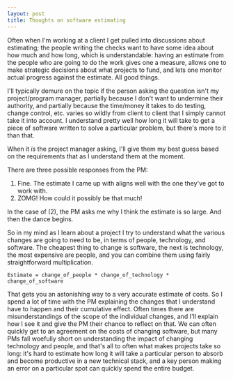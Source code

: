 ```yaml
---
layout: post
title: Thoughts on software estimating
---
```


Often when I'm working at a client I get pulled into discussions about estimating; the people writing the checks want to have some idea about how much and how long, which is understandable: having an estimate from the people who are going to do the work gives one a measure, allows one to make strategic decisions about what projects to fund, and lets one monitor actual progress against the estimate. All good things.

I'll typically demure on the topic if the person asking the question isn't my project/program manager, partially because I don't want to undermine their authority, and partially because the time/money it takes to do testing, change control, etc. varies so wildly from client to client that I simply cannot take it into account. I understand pretty well how long it will take to get a piece of software written to solve a particular problem, but there's more to it than that. 

When it _is_ the project manager asking, I'll give them my best guess based on the requirements that as I understand them at the moment. 

There are three possible responses from the PM:

1. Fine. The estimate I came up with aligns well with the one they've got to work with.
2. ZOMG! How could it possibly be that much!

In the case of (2), the PM asks me why I think the estimate is so large. And then the dance begins.

So in my mind as I learn about a project I try to understand what the various changes are going to need to be, in terms of people, technology, and software. The cheapest thing to change is software, the next is technology, the most expensive are people, and you can combine them using fairly straightforward multiplication. 

    Estimate = change_of_people * change_of_technology * change_of_software

That gets you an astonishing way to a very accurate estimate of costs. So I spend a lot of time with the PM explaining the changes that I understand have to happen and their cumulative effect. Often times there are misunderstandings of the scope of the individual changes, and I'll explain how I see it and give the PM their chance to reflect on that. We can often quickly get to an agreement on the costs of changing software, but many PMs fall woefully short on understanding the impact of changing technology and people, and that's all to often what makes projects take so long: it's hard to estimate how long it will take a particular person to absorb and become productive in a new technical stack, and a key person making an error on a particular spot can quickly spend the entire budget. 

